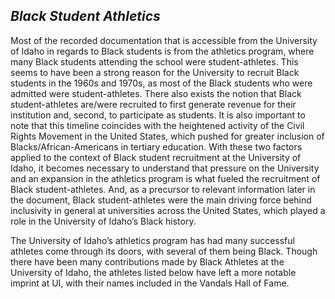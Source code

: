 ## _Black Student Athletics_ ##

Most of the recorded documentation that is accessible from the University of Idaho in regards to Black students is from the athletics program, where many Black students attending the school were student-athletes. This seems to have been a strong reason for the University to recruit Black students in the 1960s and 1970s, as most of the Black students who were admitted were student-athletes. There also exists the notion that Black student-athletes are/were recruited to first generate revenue for their institution and, second, to participate as students. It is also important to note that this timeline coincides with the heightened activity of the Civil Rights Movement in the United States, which pushed for greater inclusion of Blacks/African-Americans in tertiary education. With these two factors applied to the context of Black student recruitment at the University of Idaho, it becomes necessary to understand that pressure on the University and an expansion in the athletics program is what fueled the recruitment of Black student-athletes. And, as a precursor to relevant information later in the document, Black student-athletes were the main driving force behind inclusivity in general at universities across the United States, which played a role in the University of Idaho’s Black history. 

The University of Idaho’s athletics program has had many successful athletes come through its doors, with several of them being Black. Though there have been many contributions made by Black Athletes at the University of Idaho, the athletes listed below have left a more notable imprint at UI, with their names included in the Vandals Hall of Fame. 